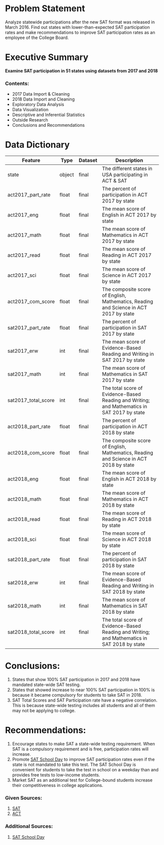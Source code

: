# Problem Statement

Analyze statewide participations after the new SAT format was released in March 2016. Find out states with lower-than-expected SAT participation rates and make recommendations to improve SAT participation rates as an employee of the College Board.

# Executive Summary

**Examine SAT participation in 51 states using datasets from 2017 and 2018**

### Contents:
 - 2017 Data Import & Cleaning
 - 2018 Data Import and Cleaning
 - Exploratory Data Analysis
 - Data Visualization
 - Descriptive and Inferential Statistics
 - Outside Research
 - Conclusions and Recommendations

# Data Dictionary

|Feature|Type|Dataset|Description|
|---|---|---|---|
|state             |object |final|The different states in USA participating in ACT & SAT|
|act2017_part_rate |float  |final|The percent of participation in ACT 2017 by state           |
|act2017_eng       |float  |final|The mean score of English in ACT 2017 by state               |
|act2017_math      |float  |final|The mean score of Mathematics in ACT 2017 by state           |
|act2017_read      |float  |final|The mean score of Reading in ACT 2017 by state               |
|act2017_sci       |float  |final|The mean score of Science in ACT 2017 by state               |
|act2017_com_score|float  |final|The composite score of English, Mathematics, Reading and Science in ACT 2017 by state|
|sat2017_part_rate |float  |final|The percent of participation in SAT 2017 by state             |
|sat2017_erw       |int    |final|The mean score of Evidence-Based Reading and Writing in SAT 2017 by state|
|sat2017_math      |int    |final|The mean score of Mathematics in SAT 2017 by state           |
|sat2017_total_score|int   |final|The total score of Evidence-Based Reading and Writing; and Mathematics in SAT 2017 by state|
|act2018_part_rate |float  |final|The percent of participation in ACT 2018 by state            |
|act2018_com_score |float  |final|The composite score of English, Mathematics, Reading and Science in ACT 2018 by state|
|act2018_eng       |float  |final|The mean score of English in ACT 2018 by state                |
|act2018_math      |float  |final|The mean score of Mathematics in ACT 2018 by state           |
|act2018_read      |float  |final|The mean score of Reading in ACT 2018 by state               |
|act2018_sci       |float  |final|The mean score of Science in ACT 2018 by state               |
|sat2018_part_rate  |float  |final|The percent of participation in SAT 2018 by state            |
|sat2018_erw        |int   |final|The mean score of Evidence-Based Reading and Writing in SAT 2018 by state|
|sat2018_math       |int    |final|The mean score of Mathematics in SAT 2018 by state           |
|sat2018_total_score|int   |final|The total score of Evidence-Based Reading and Writing; and Mathematics in SAT 2018 by state|

# Conclusions:

1.	States that show 100% SAT participation in 2017 and 2018 have mandated state-wide SAT testing.
2.	States that showed increase to near 100% SAT participation in 100% is because it became compulsory for students to take SAT in 2018.
3.	SAT Total Scores and SAT Participation rate have a negative correlation. This is because state-wide testing includes all students and all of them may not be applying to college.

# Recommendations:
1.	Encourage states to make SAT a state-wide testing requirement. When SAT is a compulsory requirement and is free, participation rates will increase.
2.	Promote [SAT School Day](https://www.testive.com/state-sat-act/) to improve SAT participation rates even if the state is not mandated to take this test. The SAT School Day is convenient for students to take the test in school on a weekday than and provides free tests to low-income students.
3.  Market SAT as an additional test for College-bound students increase their competitiveness in college applications.

### Given Sources:

1.	[SAT](https://blog.collegevine.com/here-are-the-average-sat-scores-by-state/)
2.	[ACT](https://blog.prepscholar.com/act-scores-by-state-averages-highs-and-lows)

### Additional Sources:
1.	[SAT School Day](https://www.testive.com/state-sat-act/)
